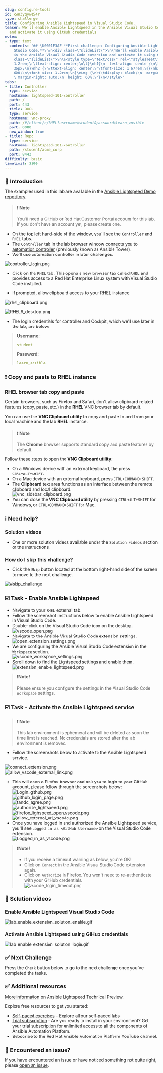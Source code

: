 ```yaml
---
slug: configure-tools
id: cwn3yqywe54r
type: challenge
title: Configuring Ansible Lightspeed in Visual Studio Code.
teaser: We'll enable Ansible Lightspeed in the Ansible Visual Studio Code extension
  and activate it using GitHub credentials
notes:
- type: text
  contents: "## \U0001F3AF **First challenge: Configuring Ansible Lightspeed in Visual
    Studio Code.**\n\n<div class=\"slideList\">\n\nWe'll enable Ansible Lightspeed
    in the Ansible Visual Studio Code extension and activate it using GitHub credentials.\n\n\n![lab_extension_login.gif](../assets/lab_extension_login.gif)\n<div
    class=\"slideList\">\n\n<style type=\"text/css\" rel=\"stylesheet\">\n.slideList{\n\tfont-size:
    1.2rem;\n\ttext-align: center;\n\t}\nh1{\n  text-align: center;\n\tfont-size:
    36px;\n}\nh2 {\n\ttext-align: center;\n\tfont-size: 1.67rem;\n}\nh3 {\n\tfont-weight:
    600;\n\tfont-size: 1.2rem;\n}\nimg {\n\t\tdisplay: block;\n  margin-left: au;to;\n
    \ margin-right: auto;\n  height: 60%;\n}\n</style>"
tabs:
- title: Controller
  type: service
  hostname: lightspeed-101-controller
  path: /
  port: 443
- title: RHEL
  type: service
  hostname: vnc-proxy
  path: /#/client/c/RHEL?username=student&password=learn_ansible
  port: 8080
  new_window: true
- title: Repo
  type: service
  hostname: lightspeed-101-controller
  path: /student/acme_corp
  port: 8443
difficulty: basic
timelimit: 3300
---
```


👋 Introduction
===

The examples used in this lab are available in the [Ansible Lightspeed Demo repository](https://github.com/craig-br/lightspeed-demos).

>### **❗️ Note**
>You'll need a GitHub or Red Hat Customer Portal account for this lab. If you don't have an account yet,  please create one.

- On the top left hand-side of the window, you'll see the `Controller` and `RHEL` tabs.
- The `Controller` tab in the lab browser window connects you to [automation controller](https://https://www.ansible.com/products/controller) (previously known as Ansible Tower).
- We'll use automation controller in later challenges.

![controller_login.png](../assets/controller_login.png)

- Click on the `RHEL` tab. This opens a new browser tab called `RHEL` and provides access to a Red Hat Enterprise Linux system with Visual Studio Code installed.

- If prompted, allow clipboard access to your RHEL instance.

![rhel_clipboard.png](../assets/rhel_clipboard.png)

![RHEL9_desktop.png](../assets/RHEL9_desktop.png)

- The login credentials for controller and Cockpit, which we'll use later in the lab, are below:

>**Username**:
> ```yaml
>student
>```
>**Password**:
>```yaml
>learn_ansible
>```

❗️ Copy and paste to **RHEL** instance
===

## **RHEL browser tab copy and paste**

Certain browsers, such as Firefox and Safari,  don't allow clipboard related features (copy, paste, etc.) in the **RHEL** VNC browser tab by default.

You can use the **VNC Clipboard utility** to copy and paste to and from your local machine and the lab **RHEL** instance.

>### **❗️ Note**
>The **Chrome** browser supports standard copy and paste features by default.

Follow these steps to open the **VNC Clipboard utility**:
-  On a Windows device with an external keyboard, the press `CTRL+ALT+SHIFT`.
-  On a Mac device with an external keyboard, press `CTRL+COMMAND+SHIFT`.
- The **Clipboard** text area functions as an interface between the remote clipboard and local clipboard.
![vnc_sidebar_clipboard.png](../assets/vnc_sidebar_clipboard.png)
- You can close the **VNC Clipboard utility** by pressing `CTRL+ALT+SHIFT` for Windows, or  `CTRL+COMMAND+SHIFT` for Mac.

ℹ️ Need help?
===

## Solution videos

- One or more solution videos available under the `Solution videos` section of the instructions.

## How do I skip this challenge?

- Click the `Skip` button located at the bottom right-hand side of the screen to move to the next challenge.

<a href="#skip_challenge">
  <img alt="#skip_challenge" src="../assets/skip_challenge.png" />
</a>

☑️ Task - Enable Ansible Lightspeed
===

- Navigate to your `RHEL` external tab.
- Follow the screenshot instructions below to enable Ansible Lightspeed in Visual Studio Code.
- Double-click on the Visual Studio Code icon on the desktop.
![vscode_open.png](../assets/vscode_open.png)
- Navigate to the Ansible Visual Studio Code extension settings.
![open_extension_settings.png](../assets/open_extension_settings.png)
- We are configuring the Ansible Visual Studio Code extension in the `Workspace` section.
![vscode_workspace_settings.png](../assets/vscode_workspace_settings.png)
- Scroll down to find the Lightspeed settings and enable them.
![extension_enable_lightspeed.png](../assets/extension_enable_lightspeed.png)

>**❗️Note!**
>
>Please ensure you configure the settings in the Visual Studio Code `Workspace` settings.

☑️ Task - Activate the Ansible Lightspeed service
===

>### **❗️ Note**
>
>This lab environment is ephemeral and will be deleted as soon the time limit is reached.
>No credentials are stored after the lab environment is removed.

- Follow the screenshots below to activate to the Ansible Lightspeed service.

![connect_extension.png](../assets/connect_extension.png)
![allow_vscode_external_link.png](../assets/allow_vscode_external_link.png)
- This will open a Firefox browser and ask you to login to your GitHub account, please follow through the screenshots below:
![Login_github.png](../assets/Login_github.png)
![github_login_page.png](../assets/github_login_page.png)
![tandc_agree.png](../assets/tandc_agree.png)
![authorize_lightspeed.png](../assets/authorize_lightspeed.png)
![firefox_lighspeed_open_vscode.png](../assets/firefox_lighspeed_open_vscode.png)
![allow_external_url_vscode.png](../assets/allow_external_url_vscode.png)
- Once you have logged in and authorized the Ansible Lightspeed service, you'll see `Logged in as <GitHub Username>` on the Visual Studio Code extension.
![Logged_in_as_vscode.png](../assets/Logged_in_as_vscode.png)

>**❗️Note!**
>
>- If you receive a timeout warning as below, you're OK!
>- Click on `Connect` in the Ansible Visual Studio Code extension again.
>- Click on `Authorize` in Firefox. You won't need to re-authenticate with your GitHub credentials.
>![vscode_login_timeout.png](../assets/vscode_login_timeout.png)

👀 Solution videos
===

## **Enable Ansible Lightspeed Visual Studio Code**
![lab_enable_extension_solution_enable.gif](../assets/lab_enable_extension_solution_enable.gif)

## Activate Ansible Lightspeed using GiHub credentials
![lab_enable_extension_solution_login.gif](../assets/lab_enable_extension_solution_login.gif)

✅ Next Challenge
===

Press the `Check` button below to go to the next challenge once you’ve completed the tasks.

✅ Additional resources
===

[More information](https://www.redhat.com/en/engage/project-wisdom) on Ansible Lightspeed Technical Preview.

Explore free resources to get you started:

* [Self-paced exercises](https://www.redhat.com/en/engage/redhat-ansible-automation-202108061218) - Explore all our self-paced labs
* [Trial subscription](http://red.ht/try_ansible) - Are you ready to install in your environment? Get your trial subscription for unlimited access to all the components of Ansible Automation Platform.
* Subscribe to the Red Hat Ansible Automation Platform YouTube channel.

🐛 Encountered an issue?
====
If you have encountered an issue or have noticed something not quite right, please [open an issue](https://github.com/ansible/instruqt/issues/new?labels=lightspeed-101&title=New+Intro+to+Lightspeed+issue:+configure-tools&assignees=craig-br).

<style type="text/css" rel="stylesheet">
  .lightbox {
    display: none;
    position: fixed;
    justify-content: center;
    align-items: center;
    z-index: 999;
    top: 0;
    left: 0;
    right: 0;
    bottom: 0;
    padding: 1rem;
    background: rgba(0, 0, 0, 0.8);
    margin-left: auto;
    margin-right: auto;
    margin-top: auto;
    margin-bottom: auto;
  }
  .lightbox:target {
    display: flex;
  }
  .lightbox img {
    /* max-height: 100% */
    max-width: 60%;
    max-height: 60%;
  }
  img {
    display: block;
    margin-left: auto;
    margin-right: auto;
  }
  h1 {
    font-size: 18px;
  }
  h2 {
    font-size: 16px;
    font-weight: 600
  }
  h3 {
    font-size: 14px;
    font-weight: 600
  }
  p span {
    font-size: 14px;
  }
  ul li span {
    font-size: 14px
  }
</style>
